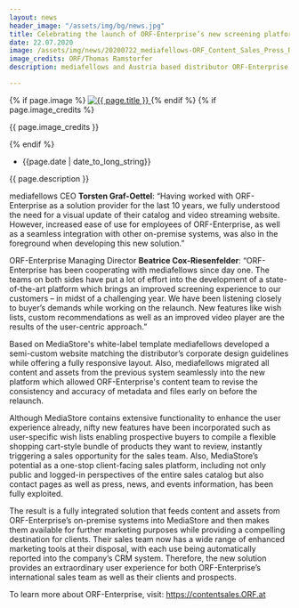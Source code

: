 ```yaml
---
layout: news
header_image: "/assets/img/bg/news.jpg"
title: Celebrating the launch of ORF-Enterprise’s new screening platform  https://contentsales.ORF.at
date: 22.07.2020
image: /assets/img/news/20200722_mediafellows-ORF_Content_Sales_Press_Release.jpg
image_credits: ORF/Thomas Ramstorfer
description: mediafellows and Austria based distributor ORF-Enterprise are proud to announce the successful launch of the new screening service based on the MediaStore platform, a cloud-based solution with the ability to provide client-tailored video streaming experiences enabling producers, content owners, and distributors to seamlessly connect with their clients on a global scale.

---
```


<div class="row">
    <div class="col-xl-4 col-lg-4 col-md-12">
        <div class="s-details-img mb-30">
          {% if page.image %}
          <a href="{{ page.image }}" class="view">
            <img src="{{ page.image }}" class="border" alt="{{ page.title }}">  
          </a>
          {% endif %}
          {% if page.image_credits %}
          <p>{{ page.image_credits }}</p>
          {% endif %}
        </div>
    </div>
    <div class="col-xl-8 col-lg-8 col-md-12">
        <div class="service-details mb-40">
          <div class="meta-info">
              <ul>
                  <li class="posts-time">{{page.date | date_to_long_string}}</li>
              </ul>
          </div>
          <p>{{ page.description }}</p>
          <p> mediafellows CEO <strong>Torsten Graf-Oettel</strong>: “Having worked with ORF-Enterprise as a solution provider for the last 10 years, we fully understood the need for a visual update of their catalog and video streaming website. However, increased ease of use for employees of ORF-Enterprise, as well as a seamless integration with other on-premise systems, was also in the foreground when developing this new solution.” </p>
        </div>
    </div>
</div>
<div class="row">
    <div class="col-xl-12 col-lg-12">
        <div class="service-details mb-40">
          <p>
ORF-Enterprise Managing Director <strong>Beatrice Cox-Riesenfelder</strong>: “ORF-Enterprise has been cooperating with mediafellows since day one. The teams on both sides have put a lot of effort into the development of a state-of-the-art platform which brings an improved screening experience to our customers – in midst of a challenging year. We have been listening closely to buyer’s demands while working on the relaunch. New features like wish lists, custom recommendations as well as an improved video player are the results of the user-centric approach.”
          </p>
          <p>
Based on MediaStore's white-label template mediafellows developed a semi-custom website matching the distributor’s corporate design guidelines while offering a fully responsive layout. Also, mediafellows migrated all content and assets from the previous system seamlessly into the new platform which allowed ORF-Enterprise's content team to revise the consistency and accuracy of metadata and files early on before the relaunch.
          </p>
          <p>
Although MediaStore contains extensive functionality to enhance the user experience already, nifty new features have been incorporated such as user-specific wish lists enabling prospective buyers to compile a flexible shopping cart-style bundle of products they want to review, instantly triggering a sales opportunity for the sales team. Also, MediaStore’s potential as a one-stop client-facing sales platform, including not only public and logged-in perspectives of the entire sales catalog but also contact pages as well as press, news, and events information, has been fully exploited.
          </p>
          <p>
The result is a fully integrated solution that feeds content and assets from ORF-Enterprise’s on-premise systems into MediaStore and then makes them available for further marketing purposes while providing a compelling destination for clients. Their sales team now has a wide range of enhanced marketing tools at their disposal, with each use being automatically reported into the company’s CRM system. Therefore, the new solution provides an extraordinary user experience for both ORF-Enterprise’s international sales team as well as their clients and prospects.
          </p>
          <p>
To learn more about ORF-Enterprise, visit: <a href="https://contentsales.ORF.at" target="blank">https://contentsales.ORF.at</a>
          </p>
        </div>
    </div>
</div>
